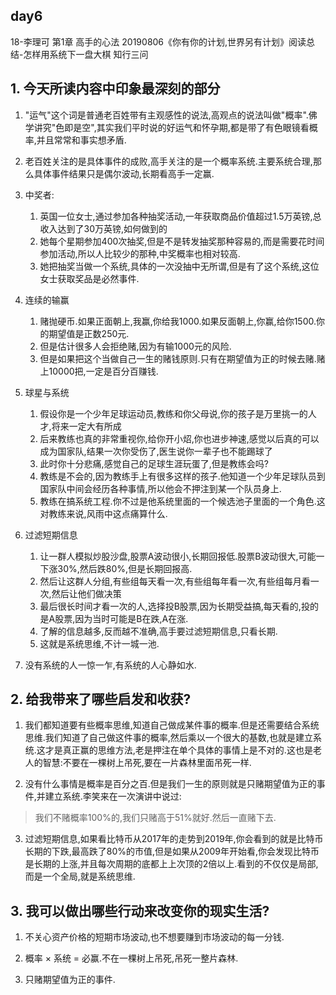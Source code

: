 ## day6

18-李理可
第1章 高手的心法
20190806《你有你的计划,世界另有计划》阅读总结-怎样用系统下一盘大棋
知行三问

## 1. 今天所读内容中印象最深刻的部分

1. "运气"这个词是普通老百姓带有主观感性的说法,高观点的说法叫做"概率".佛学讲究"色即是空",其实我们平时说的好运气和怀孕期,都是带了有色眼镜看概率,并且常常和事实想矛盾.

2. 老百姓关注的是具体事件的成败,高手关注的是一个概率系统.主要系统合理,那么具体事件结果只是偶尔波动,长期看高手一定赢.

3. 中奖者:
	1. 英国一位女士,通过参加各种抽奖活动,一年获取商品价值超过1.5万英镑,总收入达到了30万英镑,如何做到的
	2. 她每个星期参加400次抽奖,但是不是转发抽奖那种容易的,而是需要花时间参加活动,所以人比较少的那种,中奖概率也相对较高.
	3. 她把抽奖当做一个系统,具体的一次没抽中无所谓,但是有了这个系统,这位女士获取奖品是必然事件.

4. 连续的输赢
	1. 赌抛硬币.如果正面朝上,我赢,你给我1000.如果反面朝上,你赢,给你1500.你的期望值是正数250元.
	2. 但是估计很多人会拒绝赌,因为有输1000元的风险.
	3. 但是如果把这个当做自己一生的赌钱原则.只有在期望值为正的时候去赌.赌上10000把,一定是百分百赚钱.

5. 球星与系统
	1. 假设你是一个少年足球运动员,教练和你父母说,你的孩子是万里挑一的人才,将来一定大有所成
	2. 后来教练也真的非常重视你,给你开小炤,你也进步神速,感觉以后真的可以成为国家队,结果一次你受伤了,医生说你一辈子也不能踢球了
	3. 此时你十分悲痛,感觉自己的足球生涯玩蛋了,但是教练会吗?
	4. 教练是不会的,因为教练手上有很多这样的孩子.他知道一个少年足球队员到国家队中间会经历各种事情,所以他会不押注到某一个队员身上.
	5. 教练在搞系统工程.你不过是他系统里面的一个候选池子里面的一个角色.这对教练来说,风雨中这点痛算什么.

6. 过滤短期信息
	1. 让一群人模拟炒股沙盘,股票A波动很小,长期回报低.股票B波动很大,可能一下涨30%,然后跌80%,但是长期回报高.
	2. 然后让这群人分组,有些组每天看一次,有些组每年看一次,有些组每月看一次,然后让他们做决策
	3. 最后很长时间才看一次的人,选择投B股票,因为长期受益搞,每天看的,投的是A股票,因为当时可能是B在跌,A在涨.
	4. 了解的信息越多,反而越不准确,高手要过滤短期信息,只看长期.
	5. 这就是系统思维,不计一城一池.

7. 没有系统的人一惊一乍,有系统的人心静如水.

## 2. 给我带来了哪些启发和收获?

1. 我们都知道要有些概率思维,知道自己做成某件事的概率.但是还需要结合系统思维.我们知道了自己做这件事的概率,然后乘以一个很大的基数,也就是建立系统.这才是真正赢的思维方法,老是押注在单个具体的事情上是不对的.这也是老人的智慧:不要在一棵树上吊死,要在一片森林里面吊死一样.

2. 没有什么事情是概率是百分之百.但是我们一生的原则就是只赌期望值为正的事件,并建立系统.李笑来在一次演讲中说过:

> 我们不赌概率100%的,我们只赌高于51%就好.然后一直赌下去.

3. 过滤短期信息,如果看比特币从2017年的走势到2019年,你会看到的就是比特币长期的下跌,最高跌了80%的市值,但是如果从2009年开始看,你会发现比特币是长期的上涨,并且每次周期的底都上上次顶的2倍以上.看到的不仅仅是局部,而是一个全局,就是系统思维.

## 3. 我可以做出哪些行动来改变你的现实生活?

1. 不关心资产价格的短期市场波动,也不想要赚到市场波动的每一分钱.

2. 概率 × 系统 = 必赢.不在一棵树上吊死,吊死一整片森林.

3. 只赌期望值为正的事件.
